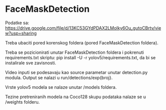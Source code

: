# FaceMaskDetection

Podatke sa: https://drive.google.com/file/d/13KC53GYdPDAX2LMolky6Ou_gutoCBrtv/view?usp=sharing

Treba ubaciti pored korenskog foldera (pored FaceMaskDetection foldera).

Treba se pozicionirati unutar FaceMaskDetection foldera i pokrenuti requirements.txt skriptu: pip install -U -r yolov5/requirements.txt, da bi se instalirale sve zavisnosti.

Video inputi se podesavaju kao source parametar unutar detection.py modula. Output se nalazi u run/detections/exp{broj}.

Vrste yolov5 modela se nalaze unutar /models foldera.

Tezine pretreniranih modela na Coco128 skupu podataka nalaze se u /weights folderu.
